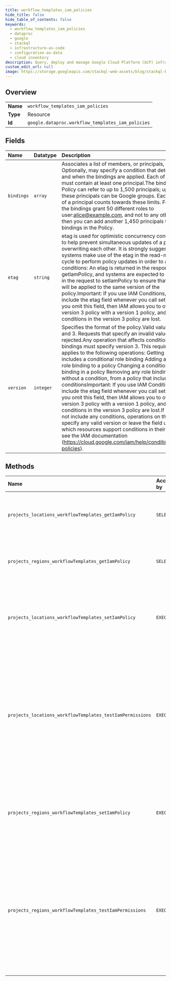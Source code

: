 ```yaml
---
title: workflow_templates_iam_policies
hide_title: false
hide_table_of_contents: false
keywords:
  - workflow_templates_iam_policies
  - dataproc
  - google    
  - stackql
  - infrastructure-as-code
  - configuration-as-data
  - cloud inventory
description: Query, deploy and manage Google Cloud Platform (GCP) infrastructure and resources using SQL
custom_edit_url: null
image: https://storage.googleapis.com/stackql-web-assets/blog/stackql-blog-post-featured-image.png
---
```

  
    

## Overview
<table><tbody>
<tr><td><b>Name</b></td><td><code>workflow_templates_iam_policies</code></td></tr>
<tr><td><b>Type</b></td><td>Resource</td></tr>
<tr><td><b>Id</b></td><td><code>google.dataproc.workflow_templates_iam_policies</code></td></tr>
</tbody></table>

## Fields
| Name | Datatype | Description |
|:-----|:---------|:------------|
| `bindings` | `array` | Associates a list of members, or principals, with a role. Optionally, may specify a condition that determines how and when the bindings are applied. Each of the bindings must contain at least one principal.The bindings in a Policy can refer to up to 1,500 principals; up to 250 of these principals can be Google groups. Each occurrence of a principal counts towards these limits. For example, if the bindings grant 50 different roles to user:alice@example.com, and not to any other principal, then you can add another 1,450 principals to the bindings in the Policy. |
| `etag` | `string` | etag is used for optimistic concurrency control as a way to help prevent simultaneous updates of a policy from overwriting each other. It is strongly suggested that systems make use of the etag in the read-modify-write cycle to perform policy updates in order to avoid race conditions: An etag is returned in the response to getIamPolicy, and systems are expected to put that etag in the request to setIamPolicy to ensure that their change will be applied to the same version of the policy.Important: If you use IAM Conditions, you must include the etag field whenever you call setIamPolicy. If you omit this field, then IAM allows you to overwrite a version 3 policy with a version 1 policy, and all of the conditions in the version 3 policy are lost. |
| `version` | `integer` | Specifies the format of the policy.Valid values are 0, 1, and 3. Requests that specify an invalid value are rejected.Any operation that affects conditional role bindings must specify version 3. This requirement applies to the following operations: Getting a policy that includes a conditional role binding Adding a conditional role binding to a policy Changing a conditional role binding in a policy Removing any role binding, with or without a condition, from a policy that includes conditionsImportant: If you use IAM Conditions, you must include the etag field whenever you call setIamPolicy. If you omit this field, then IAM allows you to overwrite a version 3 policy with a version 1 policy, and all of the conditions in the version 3 policy are lost.If a policy does not include any conditions, operations on that policy may specify any valid version or leave the field unset.To learn which resources support conditions in their IAM policies, see the IAM documentation (https://cloud.google.com/iam/help/conditions/resource-policies). |
## Methods
| Name | Accessible by | Required Params | Description |
|:-----|:--------------|:----------------|:------------|
| `projects_locations_workflowTemplates_getIamPolicy` | `SELECT` | `locationsId, projectsId, workflowTemplatesId:getIamPolicy` | Gets the access control policy for a resource. Returns an empty policy if the resource exists and does not have a policy set. |
| `projects_regions_workflowTemplates_getIamPolicy` | `SELECT` | `projectsId, regionsId, workflowTemplatesId:getIamPolicy` | Gets the access control policy for a resource. Returns an empty policy if the resource exists and does not have a policy set. |
| `projects_locations_workflowTemplates_setIamPolicy` | `EXEC` | `locationsId, projectsId, workflowTemplatesId:setIamPolicy` | Sets the access control policy on the specified resource. Replaces any existing policy.Can return NOT_FOUND, INVALID_ARGUMENT, and PERMISSION_DENIED errors. |
| `projects_locations_workflowTemplates_testIamPermissions` | `EXEC` | `locationsId, projectsId, workflowTemplatesId:testIamPermissions` | Returns permissions that a caller has on the specified resource. If the resource does not exist, this will return an empty set of permissions, not a NOT_FOUND error.Note: This operation is designed to be used for building permission-aware UIs and command-line tools, not for authorization checking. This operation may "fail open" without warning. |
| `projects_regions_workflowTemplates_setIamPolicy` | `EXEC` | `projectsId, regionsId, workflowTemplatesId:setIamPolicy` | Sets the access control policy on the specified resource. Replaces any existing policy.Can return NOT_FOUND, INVALID_ARGUMENT, and PERMISSION_DENIED errors. |
| `projects_regions_workflowTemplates_testIamPermissions` | `EXEC` | `projectsId, regionsId, workflowTemplatesId:testIamPermissions` | Returns permissions that a caller has on the specified resource. If the resource does not exist, this will return an empty set of permissions, not a NOT_FOUND error.Note: This operation is designed to be used for building permission-aware UIs and command-line tools, not for authorization checking. This operation may "fail open" without warning. |
